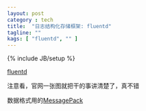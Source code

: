 ```yaml
---
layout: post
category : tech
title:  "日志结构化存储框架: fluentd"
tagline: ""
kags: [ "fluentd", "" ]
---
```

{% include JB/setup %}

[fluentd](http://docs.fluentd.org/articles/architecture)

注意看，官网一张图就把干的事讲清楚了，真不错

数据格式用的[MessagePack](http://msgpack.org/)
